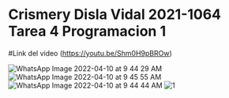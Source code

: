 # Crismery Disla Vidal 2021-1064 Tarea 4 Programacion 1

#Link del video
(https://youtu.be/Shm0H9pBROw)

![WhatsApp Image 2022-04-10 at 9 44 29 AM](https://user-images.githubusercontent.com/102930928/162597702-8291f677-0bb9-47ca-8be8-2e444d6d753e.jpeg)
![WhatsApp Image 2022-04-10 at 9 45 55 AM](https://user-images.githubusercontent.com/102930928/162597737-17aae71c-9749-4b09-b8b6-6db46489b480.jpeg)
![WhatsApp Image 2022-04-10 at 9 44 44 AM](https://user-images.githubusercontent.com/102930928/162597739-5ce72c3b-183c-4108-b2e5-4f3e22800177.jpeg)
![1](https://user-images.githubusercontent.com/102930928/162597794-2e92b1aa-1f0a-4c3f-a2d9-0aab6dfdb491.png)


